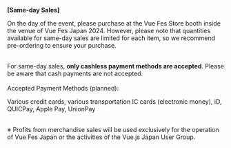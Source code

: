 <b>[Same-day Sales]</b>

On the day of the event, please purchase at the Vue Fes Store booth inside the venue of Vue Fes Japan 2024. However, please note that quantities available for same-day sales are limited for each item, so we recommend pre-ordering to ensure your purchase.

<br>
For same-day sales, <b>only cashless payment methods are accepted</b>. Please be aware that cash payments are not accepted.

<br>
<br>
Accepted Payment Methods (planned):

Various credit cards, various transportation IC cards (electronic money), iD, QUICPay, Apple Pay, UnionPay

<br>
※ Profits from merchandise sales will be used exclusively for the operation of Vue Fes Japan or the activities of the Vue.js Japan User Group.

